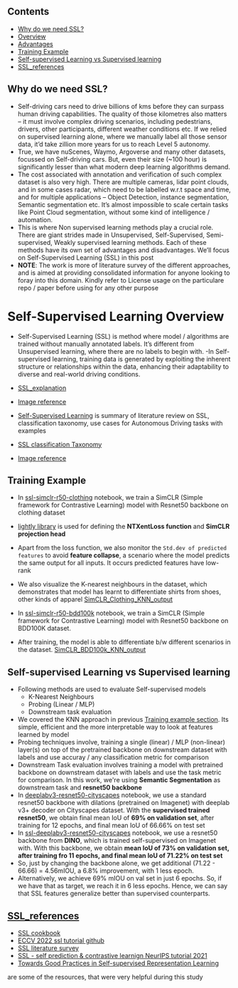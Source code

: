 ## Contents
- [Why do we need SSL?](#why-do-we-need-ssl)
- [Overview](#overview)
- [Advantages](#advantages)
- [Training Example](#training-example)
- [Self-supervised Learning vs Supervised learning](#cam2bev---deep-learning-example)
- [SSL_references](#ssl_references)


## Why do we need SSL?
- Self-driving cars need to drive billions of kms before they can surpass human driving capabilities. The quality of those kilometres also matters – it must involve complex driving scenarios, including  pedestrians, drivers, other participants, different weather conditions etc. If we relied on supervised learning alone, where we manually label all those sensor data, it’d take zillion more years for us to  reach Level 5 autonomy.
- True, we have nuScenes, Waymo, Argoverse and many other datasets, focussed on Self-driving cars. But, even their size (~100 hour) is significantly lesser than what modern deep learning algorithms demand. 
- The cost associated with annotation and verification of such complex dataset is also very high. There are multiple cameras, lidar point clouds, and in some cases radar, which need to be labelled w.r.t space and time, and for multiple applications – Object Detection, instance segmentation, Semantic 
segmentation etc. It’s almost impossible to scale certain tasks like Point Cloud segmentation, without some kind of intelligence / automation. 
- This is where Non supervised learning methods play a crucial role. There are giant strides made in Unsupervised, Self-Supervised, Semi-supervised, Weakly supervised learning methods. Each of these methods have its own set of advantages and disadvantages. We’ll focus on Self-Supervised Learning (SSL) in this post
- **NOTE**: The work is more of literature survey of the different approaches, and is aimed at providing consolidated information for anyone looking to foray into this domain. Kindly refer to License usage on the particulare repo / paper before using for any other purpose


# Self-Supervised Learning Overview
- Self-Supervised Learning (SSL) is method where model / algorithms are trained without manually annotated labels. It’s different from Unsupervised learning, where there are no labels to begin with. 
-In Self-supervised learning, training data is generated by exploiting the inherent structure or relationships within the data, enhancing their adaptability to diverse and real-world driving conditions.

- [SSL_explanation](assets/SSL_explanation.png)
- [Image reference](https://arxiv.org/pdf/2301.05712.pdf)

- [Self-Supervised Learning](Self-Supervised-Learning.pdf) is summary of literature review on SSL, classification taxonomy, use cases for Autonomous Driving tasks with examples

- [SSL classification Taxonomy](assets/SSL_classification.png)
- [Image reference](https://arxiv.org/pdf/2301.05712.pdf)

## Training Example
- In [ssl-simclr-r50-clothing](notebooks/ssl-simclr-r50-clothing.ipynb) notebook, we train a SimCLR (Simple framework for Contrastive Learning) model with Resnet50 backbone on clothing dataset
- [lightly library](https://github.com/lightly-ai/lightly) is used for defining the **NTXentLoss function** and **SimCLR projection head**
- Apart from the loss function, we also monitor the `Std.dev of predicted features` to avoid **feature collapse**, a scenario where the model predicts the same output for all inputs. It occurs predicted features have low-rank
- We also visualize the K-nearest neighbours in the dataset, which demonstrates that model has learnt to differentiate shirts from shoes, other kinds of apparel
[SimCLR_Clothing_KNN_output](assets/SimCLR_Clothing_KNN_output.png)

- In [ssl-simclr-r50-bdd100k](notebooks/ssl-simclr-r50-bdd100k.ipynb) notebook, we train a SimCLR (Simple framework for Contrastive Learning) model with Resnet50 backbone on BDD100K dataset. 
- After training, the model is able to differentiate b/w different scenarios in the dataset.
[SimCLR_BDD100k_KNN_output](assets/SimCLR_BDD100k_KNN_output.png)


## Self-supervised Learning vs Supervised learning
- Following methods are used to evaluate Self-supervised models
    - K-Nearest Neighbours
    - Probing (Linear / MLP)
    - Downstream task evaluation
- We covered the KNN approach in previous [Training example section](#training-example). Its simple, efficient and the more interpretable way to look at features learned by model
- Probing techniques involve, training a single (linear) / MLP (non-linear) layer(s) on top of the pretrained backbone on downstream dataset with labels and use accuray / any classification metric for comparison
- Downstream Task evaluation involves training a model with pretrained backbone on downstream dataset with labels and use the task metric for comparison. In this work, we're using **Semantic Segmentation** as downstream task and **resnet50 backbone**
- In [deeplabv3-resnet50-cityscapes](notebooks/deeplabv3-resnet50-cityscapes.ipynb) notebook, we use a standard resnet50 backbone with dilations (pretrained on Imagenet)  with deeplab v3+ decoder on Cityscapes dataset. With the **supervised trained resnet50**, we obtain final mean IoU of **69% on validation set**, after training for 12 epochs, and final mean IoU of 66.66% on test set
- In [ssl-deeplabv3-resnet50-cityscapes](notebooks/ssl-deeplabv3-resnet50-cityscapes.ipynb) notebook, we use a resnet50 backbone from **DINO**, which is trained self-supervised on Imagenet with. With this backbone, we obtain **mean IoU of 73% on validation set, after training fro 11 epochs, and final mean IoU of 71.22% on test set**
- So, just by changing the backbone alone, we get additional (71.22 - 66.66) = 4.56mIOU, a 6.8% improvement, with 1 less epoch.
- Alternatively, we achieve 69% mIOU on val set in just 6 epochs. So, if we have that as target, we reach it in 6 less epochs. Hence, we can say that SSL features generalize better than supervised counterparts.


## [SSL_references](SSL_references.md)
- [SSL cookbook](https://arxiv.org/pdf/2304.12210.pdf) 
- [ECCV 2022 ssl tutorial github](https://gidariss.github.io/ssl-on-wheels-eccv2022/)
- [SSL literature survey](https://arxiv.org/pdf/2301.05712.pdf)
- [SSL - self prediction & contrastive learnign NeurIPS tutorial 2021](https://nips.cc/media/neurips-2021/Slides/21895.pdf)
- [Towards Good Practices in Self-supervised Representation Learning](https://assets.amazon.science/f8/bb/520157fc4679984721dea85cc690/towards-good-practices-in-self-supervised-representation-learning.pdf) 

are some of the resources, that were very helpful during this study